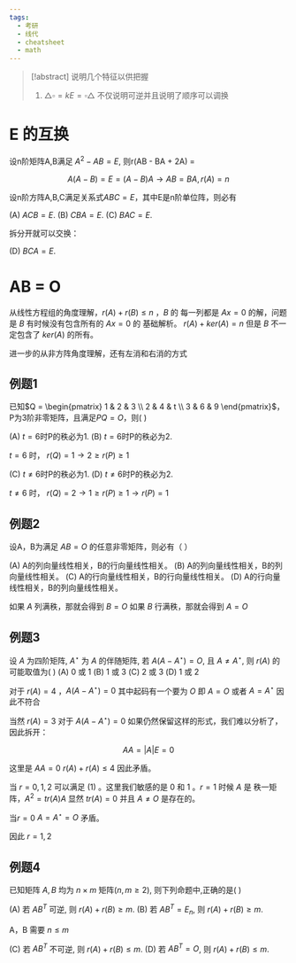 ```yaml
---
tags:
  - 考研
  - 线代
  - cheatsheet
  - math
---
```

>[!abstract] 说明几个特征以供把握
>1. $\triangle \square = kE = \square \triangle$ 不仅说明可逆并且说明了顺序可以调换
>

# E 的互换

设n阶矩阵A,B满足 $A^2 - AB = E$, 则r(AB - BA + 2A) = 

$$
A(A - B) = E = (A-B)A \to AB = BA, r(A) = n
$$

设n阶方阵A,B,C满足关系式$ABC = E$，其中E是n阶单位阵，则必有

(A) $ACB = E$.
(B) $CBA = E$.
(C) $BAC = E$.

拆分开就可以交换：

(D) $BCA = E$.

# AB = O

从线性方程组的角度理解，$r(A) + r(B) \le n$ ，$B$ 的 每一列都是 $Ax = 0$ 的解，问题是 $B$ 有时候没有包含所有的 $Ax = 0$ 的 基础解析。 $r(A)  + ker(A) = n$     但是 $B$ 不一定包含了 $ker(A)$  的所有。

进一步的从非方阵角度理解，还有左消和右消的方式


## 例题1

已知$Q = \begin{pmatrix} 1 & 2 & 3 \\ 2 & 4 & t \\ 3 & 6 & 9 \end{pmatrix}$，P为3阶非零矩阵，且满足$PQ = O$，则( )

(A) $t=6$时P的秩必为1.
(B) $t=6$时P的秩必为2.

$t=6$ 时， $r(Q) = 1 \to 2 \ge r(P) \ge 1$   

(C) $t \neq 6$时P的秩必为1.
(D) $t \neq 6$时P的秩必为2.

$t\neq 6$ 时， $r(Q) = 2 \to 1 \ge r(P) \ge 1 \to r(P) = 1$  

## 例题2

设A，B为满足 $AB = O$ 的任意非零矩阵，则必有（ ）

(A) A的列向量线性相关，B的行向量线性相关。
(B) A的列向量线性相关，B的列向量线性相关。
(C) A的行向量线性相关，B的行向量线性相关。
(D) A的行向量线性相关，B的列向量线性相关。

如果 $A$  列满秩，那就会得到 $B = O$ 
如果 $B$ 行满秩，那就会得到 $A = O$  

## 例题3

设 $A$ 为四阶矩阵, $A^{\star}$ 为 $A$ 的伴随矩阵, 若 $A(A-A^{\star})=O$, 且 $A \neq A^{\star}$, 则 $r(A)$ 的可能取值为( )
(A) 0 或 1
(B) 1 或 3
(C) 2 或 3
(D) 1 或 2

对于 $r(A) = 4$ ，$A(A-A^{\star}) = 0$  其中起码有一个要为 $O$ 即 $A = O$ 或者 $A = A^{\star}$  因此不符合

当然 $r(A) = 3$  对于 $A(A-A^{\star}) = 0$   如果仍然保留这样的形式，我们难以分析了，因此拆开：

$$
AA = |A|E = 0 \tag{1}
$$

这里是 $AA = 0$  $r(A) + r(A)  \le 4$   因此矛盾。

当 $r = 0,1,2$ 可以满足 (1) 。这里我们敏感的是 $0$ 和 1 。$r=1$ 时候 $A$ 是 秩一矩阵，$A^{2} =tr(A) A$ 显然 $tr(A) = 0$  并且 $A \neq O$  是存在的。

当$r = 0$ $A = A^{\star} = O$  矛盾。

因此 $r = 1,2$ 


## 例题4

已知矩阵 $A,B$ 均为 $n \times m$ 矩阵($n,m \geq 2$), 则下列命题中,正确的是( )

(A) 若 $AB^T$ 可逆, 则 $r(A) + r(B) \geq m$.
(B) 若 $AB^T = E_n$, 则 $r(A) + r(B) \geq m$.

A，B 需要 $n \le m$ 

(C) 若 $AB^T$ 不可逆, 则 $r(A) + r(B) \leq m$.
(D) 若 $AB^T = O$, 则 $r(A) + r(B) \leq m$.


